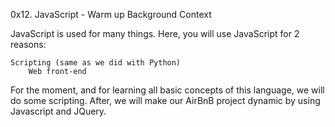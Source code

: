 0x12. JavaScript - Warm up
Background Context

JavaScript is used for many things. Here, you will use JavaScript for 2 reasons:

    Scripting (same as we did with Python)
        Web front-end

For the moment, and for learning all basic concepts of this language, we will do some scripting. After, we will make our AirBnB project dynamic by using Javascript and JQuery.